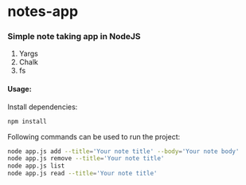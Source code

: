# notes-app
### Simple note taking app in NodeJS

1. Yargs
1. Chalk
1. fs

#### Usage:
Install dependencies:
```bash
npm install
```
Following commands can be used to run the project:
```bash
node app.js add --title='Your note title' --body='Your note body'
node app.js remove --title='Your note title'
node app.js list
node app.js read --title='Your note title'
```
